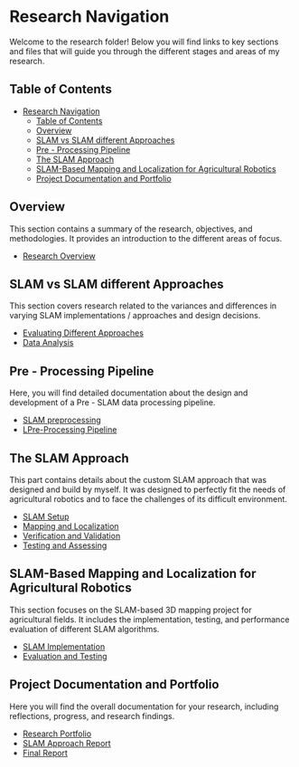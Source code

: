 # Research Navigation

Welcome to the research folder! Below you will find links to key sections and files that will guide you through the different stages and areas of my research.

## Table of Contents

- [Research Navigation](#research-navigation)
  - [Table of Contents](#table-of-contents)
  - [Overview](#overview)
  - [SLAM vs SLAM different Approaches](#slam-vs-slam-different-approaches)
  - [Pre - Processing Pipeline](#pre---processing-pipeline)
  - [The SLAM Approach](#the-slam-approach)
  - [SLAM-Based Mapping and Localization for Agricultural Robotics](#slam-based-mapping-and-localization-for-agricultural-robotics)
  - [Project Documentation and Portfolio](#project-documentation-and-portfolio)

## Overview

This section contains a summary of the research, objectives, and methodologies. It provides an introduction to the different areas of focus.

- [Research Overview](overview.md)

## SLAM vs SLAM different Approaches

This section covers research related to the variances and differences in varying SLAM implementations / approaches and design decisions.

- [Evaluating Different Approaches](approach-evaluation/evaluation-setup.md)
- [Data Analysis](approach-evaluation/approach-data.md)

## Pre - Processing Pipeline

Here, you will find detailed documentation about the design and development of a Pre - SLAM data processing pipeline.

- [SLAM preprocessing](led-module-design/design.md)
- [LPre-Processing Pipeline](pipeline-design/pipeline.md)

## The SLAM Approach

This part contains details about the custom SLAM approach that was designed and build by myself. It was designed to perfectly fit the needs of agricultural robotics and to face the challenges of its difficult environment.


- [SLAM Setup](SLAM/setup.md)
- [Mapping and Localization](SLAM/mapping-localization.md)
- [Verification and Validation](SLAM/verification-validation.md)
- [Testing and Assessing](SLAM/slam-test.md)

## SLAM-Based Mapping and Localization for Agricultural Robotics

This section focuses on the SLAM-based 3D mapping project for agricultural fields. It includes the implementation, testing, and performance evaluation of different SLAM algorithms.

- [SLAM Implementation](slam-mapping/slam-implementation.md)
- [Evaluation and Testing](slam-mapping/evaluation.md)

## Project Documentation and Portfolio

Here you will find the overall documentation for your research, including reflections, progress, and research findings.

- [Research Portfolio](inidividual/research-portfolio.md)
- [SLAM Approach Report](individual/approach-report.md)
- [Final Report](inidividual/final-report.md)


